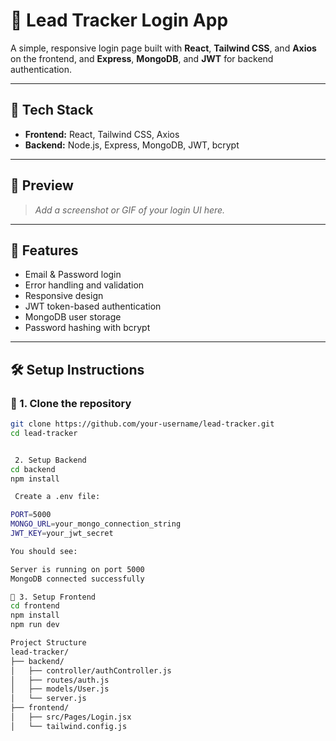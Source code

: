 # 🚀 Lead Tracker Login App

A simple, responsive login page built with **React**, **Tailwind CSS**, and **Axios** on the frontend, and **Express**, **MongoDB**, and **JWT** for backend authentication.

---

## 🧰 Tech Stack

- **Frontend:** React, Tailwind CSS, Axios
- **Backend:** Node.js, Express, MongoDB, JWT, bcrypt

---

## 📸 Preview

> _Add a screenshot or GIF of your login UI here._

---

## 🧩 Features

- Email & Password login
- Error handling and validation
- Responsive design
- JWT token-based authentication
- MongoDB user storage
- Password hashing with bcrypt

---

## 🛠️ Setup Instructions

### 🔹 1. Clone the repository

```bash
git clone https://github.com/your-username/lead-tracker.git
cd lead-tracker


 2. Setup Backend
cd backend
npm install

 Create a .env file:

PORT=5000
MONGO_URL=your_mongo_connection_string
JWT_KEY=your_jwt_secret

You should see:

Server is running on port 5000
MongoDB connected successfully

🔹 3. Setup Frontend
cd frontend
npm install
npm run dev

Project Structure
lead-tracker/
├── backend/
│   ├── controller/authController.js
│   ├── routes/auth.js
│   ├── models/User.js
│   └── server.js
├── frontend/
│   ├── src/Pages/Login.jsx
│   └── tailwind.config.js


